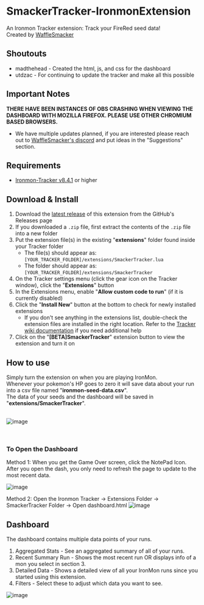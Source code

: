 # SmackerTracker-IronmonExtension
An Ironmon Tracker extension: Track your FireRed seed data! <br>
Created by [WaffleSmacker](https://www.twitch.tv/wafflesmacker)

## Shoutouts
- madthehead - Created the html, js, and css for the dashboard
- utdzac - For continuing to update the tracker and make all this possible

## Important Notes
**THERE HAVE BEEN INSTANCES OF OBS CRASHING WHEN VIEWING THE DASHBOARD WITH MOZILLA FIREFOX. PLEASE USE OTHER CHROMIUM BASED BROWSERS.**
- We have multiple updates planned, if you are interested please reach out to [WaffleSmacker's discord](https://discord.gg/dQhFAJE2X5) and put ideas in the "Suggestions" section.

## Requirements
- [Ironmon-Tracker v8.4.1](https://github.com/besteon/Ironmon-Tracker) or higher

## Download & Install
1) Download the [latest release](https://github.com/WaffleSmacker/SmackerTracker-IronmonExtension/releases/latest) of this extension from the GitHub's Releases page
2) If you downloaded a `.zip` file, first extract the contents of the `.zip` file into a new folder
3) Put the extension file(s) in the existing "**extensions**" folder found inside your Tracker folder
   - The file(s) should appear as: `[YOUR_TRACKER_FOLDER]/extensions/SmackerTracker.lua`
   - The folder should appear as: `[YOUR_TRACKER_FOLDER]/extensions/SmackerTracker`
4) On the Tracker settings menu (click the gear icon on the Tracker window), click the "**Extensions**" button
5) In the Extensions menu, enable "**Allow custom code to run**" (if it is currently disabled)
6) Click the "**Install New**" button at the bottom to check for newly installed extensions
   - If you don't see anything in the extensions list, double-check the extension files are installed in the right location. Refer to the [Tracker wiki documentation](https://github.com/besteon/Ironmon-Tracker/wiki/Tracker-Add-ons#install-and-setup-1) if you need additional help
7) Click on the "**[BETA]SmackerTracker**" extension button to view the extension and turn it on

## How to use
Simply turn the extension on when you are playing IronMon. <br>
Whenever your pokemon's HP goes to zero it will save data about your run into a csv file named "**ironmon-seed-data.csv**". <br>
The data of your seeds and the dashboard will be saved in "**extensions/SmackerTracker**". <br><br>

![image](https://github.com/WaffleSmacker/SmackerTracker-IronmonExtension/assets/131427794/404d2de0-c382-4247-bdd3-28d0e2b60ed6)

<br>

### To Open the Dashboard
Method 1:
When you get the Game Over screen, click the NotePad Icon.
After you open the dash, you only need to refresh the page to update to the most recent data.

![image](https://github.com/WaffleSmacker/SmackerTracker-IronmonExtension/assets/131427794/e9d3322a-91ca-4305-9f1d-d5877d1889a5)

Method 2:
Open the Ironmon Tracker -> Extensions Folder -> SmackerTracker Folder -> Open dashboard.html
![image](https://github.com/WaffleSmacker/SmackerTracker-IronmonExtension/assets/131427794/51a48989-2548-4358-add9-09024d53c828)



## Dashboard
The dashboard contains multiple data points of your runs.
1) Aggregated Stats - See an aggregated summary of all of your runs.
2) Recent Summary Run - Shows the most recent run OR displays info of a mon you select in section 3.
3) Detailed Data - Shows a detailed view of all your IronMon runs since you started using this extension.
4) Filters - Select these to adjust which data you want to see.
   
![image](https://github.com/WaffleSmacker/SmackerTracker-IronmonExtension/assets/131427794/b54da66a-5978-4613-8a85-e6631e74f239)


